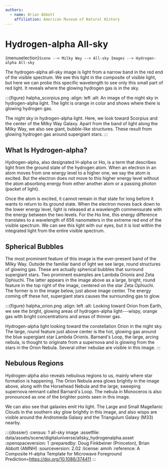 ```yaml
---
authors:
  - name: Brian Abbott
    affiliation: American Museum of Natural History
---
```



# Hydrogen-alpha All-sky

{menuselection}`Scene --> Milky Way --> All-sky Images --> Hydrogen-alpha All-sky`


The hydrogen-alpha all-sky image is light from a narrow band in the red end of the visible spectrum. We see this light in the composite of visible light, but here we can probe this specific wavelength to see only this small part of red light. It reveals where the glowing hydrogen gas is in the sky.


:::{figure} halpha_scorpius.png
:align: left
:alt: An image of the night sky in hydrogen-alpha light. The light is orange in color and shows where there is glowing hydrogen gas.

The night sky in hydrogen-alpha light. Here, we look toward Scorpius and the center of the Milky Way Galaxy. Apart from the band of light along the Milky Way, we also see giant, bubble-like structures. These result from glowing hydrogen gas around supergiant stars.
:::



## What Is Hydrogen-alpha?

Hydrogen-alpha, also designated H-alpha or Hα, is a term that describes light from the ground state of the hydrogen atom. When an electron in an atom moves from one energy level to a higher one, we say the atom is excited. But the electron does not move to this higher energy level without the atom absorbing energy from either another atom or a passing photon (packet of light).

Once the atom is excited, it cannot remain in that state for long before it wants to return to its ground state. When the electron moves back down to the lower energy level, light is released at a wavelength commensurate with the energy between the two levels. For the Hα line, this energy difference translates to a wavelength of 656 nanometers in the extreme red end of the visible spectrum. We can see this light with our eyes, but it is lost within the integrated light from the entire visible spectrum.



## Spherical Bubbles

The most prominent feature of this image is the ever-present band of the Milky Way. Outside the familiar band of light we see large, round structures of glowing gas. These are actually spherical bubbles that surround supergiant stars. Two prominent examples are Lambda Orionis and Zeta Ophiuchi. The latter appears in the image above as a large, bright, round feature in the top right of the image, centered on the star Zeta Ophiuchi. The former is in the image below, just above image center. The energy coming off these hot, supergiant stars causes the surrounding gas to glow.



:::{figure} halpha_orion.png
:align: left
:alt: Looking toward Orion from Earth, we see the bright, glowing areas of hydrogen-alpha light---wispy, orange gas with bright concentrations and areas of thinner gas.

Hydrogen-alpha light looking toward the constellation Orion in the night sky. The large, round feature just above center is the hot, glowing gas around the blue supergiant star Lambda Orionis. Barnard's Loop, the large, arcing nebula, is thought to originate from a supernova and is glowing from the stars in the Orion Nebula. Several other nebulae are visible in this image.
:::



## Nebulous Regions

Hydrogen-alpha also reveals nebulous regions to us, mainly where star formation is happening. The Orion Nebula area glows brightly in the image above, along with the Horsehead Nebula and the large, sweeping supernova remnant called Barnard's Loop. The nebula in Monoceros is also pronounced as one of the brighter points seen in this image.

We can also see that galaxies emit Hα light. The Large and Small Magellanic Clouds in the southern sky glow brightly in this image, and also wisps are visible around the Andromeda Galaxy and the Triangulum Galaxy (M33) nearby.



:::{dossier}
:census: 1 all-sky image
:assetfile: data/assets/scene/digitaluniverse/allsky_hydrogenalpha.asset
:openspaceversion: 1
:preparedby: Doug Finkbeiner (Princeton), Brian Abbott (AMNH)
:sourceversion: 2.02
:license: amnh
:reference: A Composite H-alpha Template for Microwave Foreground Prediction=https://doi.org/10.1086/374411
:::
